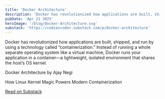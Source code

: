 ```yaml
---
title: 'Docker Architecture'
description: 'Docker has revolutionized how applications are built, shipped, and run by using a technology called “containerization.” Instead of running a whole separate operating system like a virtual machine, Docker runs your application in a container—a lightweight, isolated environment that shares the host’s OS kernel.'
pubDate: 'Apr 21 2025'
heroImage: '/blog/Docker-Architecture.svg'
substack: 'https://codiescoder.substack.com/p/docker-architecture'
---
```


Docker has revolutionized how applications are built, shipped, and run by using a technology called “containerization.” Instead of running a whole separate operating system like a virtual machine, Docker runs your application in a container—a lightweight, isolated environment that shares the host’s OS kernel.

<div class="substack-post-embed"><p lang="en">Docker Architecture by Ajay Negi</p><p>How Linux Kernel Magic Powers Modern Containerization</p><a data-post-link href="https://codiescoder.substack.com/p/docker-architecture">Read on Substack</a></div><script async src="https://substack.com/embedjs/embed.js" charset="utf-8"></script>